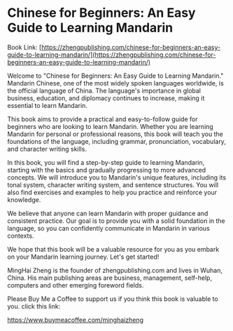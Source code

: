 # Chinese for Beginners: An Easy Guide to Learning Mandarin

Book Link: [https://zhengpublishing.com/chinese-for-beginners-an-easy-guide-to-learning-mandarin/](https://zhengpublishing.com/chinese-for-beginners-an-easy-guide-to-learning-mandarin/)

Welcome to "Chinese for Beginners: An Easy Guide to Learning Mandarin." Mandarin Chinese, one of the most widely spoken languages worldwide, is the official language of China. The language's importance in global business, education, and diplomacy continues to increase, making it essential to learn Mandarin.

This book aims to provide a practical and easy-to-follow guide for beginners who are looking to learn Mandarin. Whether you are learning Mandarin for personal or professional reasons, this book will teach you the foundations of the language, including grammar, pronunciation, vocabulary, and character writing skills.

In this book, you will find a step-by-step guide to learning Mandarin, starting with the basics and gradually progressing to more advanced concepts. We will introduce you to Mandarin's unique features, including its tonal system, character writing system, and sentence structures. You will also find exercises and examples to help you practice and reinforce your knowledge.

We believe that anyone can learn Mandarin with proper guidance and consistent practice. Our goal is to provide you with a solid foundation in the language, so you can confidently communicate in Mandarin in various contexts.

We hope that this book will be a valuable resource for you as you embark on your Mandarin learning journey. Let's get started!

MingHai Zheng is the founder of zhengpublishing.com and lives in Wuhan, China. His main publishing areas are business, management, self-help, computers and other emerging foreword fields.

Please Buy Me a Coffee to support us if you think this book is valuable to you. click this link:

https://www.buymeacoffee.com/minghaizheng
